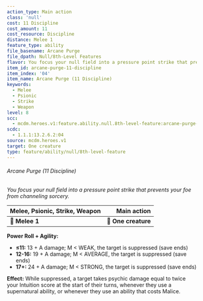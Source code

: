 ```yaml
---
action_type: Main action
class: 'null'
cost: 11 Discipline
cost_amount: 11
cost_resource: Discipline
distance: Melee 1
feature_type: ability
file_basename: Arcane Purge
file_dpath: Null/8th-Level Features
flavor: You focus your null field into a pressure point strike that prevents your foe from channeling sorcery.
item_id: arcane-purge-11-discipline
item_index: '04'
item_name: Arcane Purge (11 Discipline)
keywords:
  - Melee
  - Psionic
  - Strike
  - Weapon
level: 8
scc:
  - mcdm.heroes.v1:feature.ability.null.8th-level-feature:arcane-purge-11-discipline
scdc:
  - 1.1.1:13.2.6.2:04
source: mcdm.heroes.v1
target: One creature
type: feature/ability/null/8th-level-feature
---
```


###### Arcane Purge (11 Discipline)

*You focus your null field into a pressure point strike that prevents your foe from channeling sorcery.*

| **Melee, Psionic, Strike, Weapon** |     **Main action** |
| ---------------------------------- | ------------------: |
| **📏 Melee 1**                     | **🎯 One creature** |

**Power Roll + Agility:**

- **≤11:** 13 + A damage; M < WEAK, the target is suppressed (save ends)
- **12-16:** 19 + A damage; M < AVERAGE, the target is suppressed (save ends)
- **17+:** 24 + A damage; M < STRONG, the target is suppressed (save ends)

**Effect:** While suppressed, a target takes psychic damage equal to twice your Intuition score at the start of their turns, whenever they use a supernatural ability, or whenever they use an ability that costs Malice.
